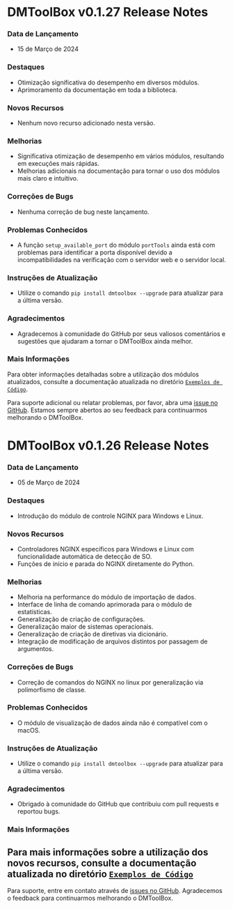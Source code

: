 # DMToolBox v0.1.27 Release Notes

### Data de Lançamento
- 15 de Março de 2024

### Destaques
- Otimização significativa do desempenho em diversos módulos.
- Aprimoramento da documentação em toda a biblioteca.

### Novos Recursos
- Nenhum novo recurso adicionado nesta versão.

### Melhorias
- Significativa otimização de desempenho em vários módulos, resultando em execuções mais rápidas.
- Melhorias adicionais na documentação para tornar o uso dos módulos mais claro e intuitivo.

### Correções de Bugs
- Nenhuma correção de bug neste lançamento.

### Problemas Conhecidos
- A função `setup_available_port` do módulo `portTools` ainda está com problemas para identificar a porta disponível devido a incompatibilidades na verificação com o servidor web e o servidor local.

### Instruções de Atualização
- Utilize o comando `pip install dmtoolbox --upgrade` para atualizar para a última versão.

### Agradecimentos
- Agradecemos à comunidade do GitHub por seus valiosos comentários e sugestões que ajudaram a tornar o DMToolBox ainda melhor.

### Mais Informações
Para obter informações detalhadas sobre a utilização dos módulos atualizados, consulte a documentação atualizada no diretório [`Exemplos de Código`](https://github.com/DanielMelloo/dmtoolbox/tree/main/Exemplos%20de%20Código).

Para suporte adicional ou relatar problemas, por favor, abra uma [issue no GitHub](https://github.com/DanielMelloo/dmtoolbox/issues). Estamos sempre abertos ao seu feedback para continuarmos melhorando o DMToolBox.


# DMToolBox v0.1.26 Release Notes

### Data de Lançamento
- 05 de Março de 2024

### Destaques
- Introdução do módulo de controle NGINX para Windows e Linux.

### Novos Recursos
- Controladores NGINX específicos para Windows e Linux com funcionalidade automática de detecção de SO.
- Funções de início e parada do NGINX diretamente do Python.

### Melhorias
- Melhoria na performance do módulo de importação de dados.
- Interface de linha de comando aprimorada para o módulo de estatísticas.
- Generalização de criação de configurações.
- Generalização maior de sistemas operacionais.
- Generalização de criação de diretivas via dicionário.
- Integração de modificação de arquivos distintos por passagem de argumentos.

### Correções de Bugs
- Correção de comandos do NGINX no linux por generalização via polimorfismo de classe.

### Problemas Conhecidos
- O módulo de visualização de dados ainda não é compatível com o macOS.

### Instruções de Atualização
- Utilize o comando `pip install dmtoolbox --upgrade` para atualizar para a última versão.

### Agradecimentos
- Obrigado à comunidade do GitHub que contribuiu com pull requests e reportou bugs.

### Mais Informações
Para mais informações sobre a utilização dos novos recursos, consulte a documentação atualizada no diretório [`Exemplos de Código`](https://github.com/DanielMelloo/dmtoolbox/tree/main/Exemplos%20de%20Código)
---

Para suporte, entre em contato através de [issues no GitHub](https://github.com/DanielMelloo/dmtoolbox/issues). Agradecemos o feedback para continuarmos melhorando o DMToolBox.
